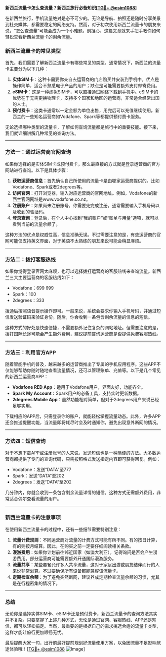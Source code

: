 **新西兰流量卡怎么查流量？新西兰旅行必备知识[[TG💪+ @esim1088](https://t.me/s/esim1088)]**

在新西兰旅行，手机流量绝对是必不可少的。无论是导航、拍照还是随时分享美景到社交媒体，都需要稳定的网络支持。然而，对于初次使用新西兰流量卡的朋友来说，“怎么查流量”可能会成为一个小难题。别担心，这篇文章就来手把手教你如何轻松查看新西兰流量卡的剩余流量。

### **新西兰流量卡的常见类型**
首先，我们需要了解新西兰流量卡有哪些常见的类型。通常情况下，新西兰的流量卡主要分为以下几种：

1. **实体SIM卡**：这种卡需要你亲自去运营商的门店购买并安装到手机中。优点是操作简单，适合不熟悉电子产品的用户；缺点是可能需要额外支付邮寄费用。
2. **eSIM卡**：这是一种虚拟SIM卡，可以直接通过网络下载到手机中。eSIM卡的优势在于无需更换物理卡，支持多个国家和地区的运营商，非常适合经常出国的人士。
3. **预付费卡**：这类卡通常以一定金额为单位出售，用完后可以充值继续使用。新西兰的一些知名运营商如Vodafone、Spark等都提供预付费卡服务。

无论选择哪种类型的流量卡，了解如何查询流量都是旅行中的重要技能。接下来，我们就详细讲解几种常见的查询方法。

---

### **方法一：通过运营商官网查询**
如果你选择的是实体SIM卡或预付费卡，那么最直接的方式就是登录运营商的官方网站进行查询。以下是具体步骤：

1. **获取运营商信息**：首先确认自己所使用的流量卡是由哪家运营商提供的。比如Vodafone、Spark或者2degrees等。
2. **访问官网**：打开浏览器，输入对应运营商的官网地址。例如，Vodafone的新西兰官网网址是www.vodafone.co.nz。
3. **注册账户**：如果尚未注册账号，你需要先完成注册。通常需要输入手机号码以及收到的验证码。
4. **登录查询**：登录后，在个人中心找到“我的账户”或“账单与用量”选项，就可以看到当前的流量余额了。

这种方法的优点是权威性高，信息准确无误。不过需要注意的是，有些运营商的官网可能仅支持英文界面，对于英语不太熟练的朋友来说可能会稍显麻烦。

---

### **方法二：拨打客服热线**
如果你觉得登录官网太麻烦，也可以选择拨打运营商的客服热线来查询流量。新西兰三大主要运营商的客服热线如下：

- Vodafone：699 699
- Spark：100
- 2degrees：333

拨通后按照语音提示操作即可。一般来说，系统会要求你输入手机号码，并通过短信发送验证码来验证身份。随后，你会收到一条包含剩余流量的信息的短信。

这种方式的好处是快速便捷，不需要额外记住复杂的网站地址。但需要注意的是，拨打国际长途可能会产生额外费用，建议提前咨询运营商是否提供免费客服热线。

---

### **方法三：利用官方APP**
随着智能手机的普及，越来越多的运营商推出了专属的手机应用程序。这些APP不仅能够帮助你随时随地查看流量情况，还可以管理账单、充值等。以下是几个常见的新西兰运营商APP：

- **Vodafone RED App**：适用于Vodafone用户，界面友好，功能齐全。
- **Spark My Account**：Spark用户的必备工具，支持实时更新数据。
- **2degrees Mobile App**：虽然功能相对简单，但对于2degrees用户来说已经足够实用。

下载相应的APP后，只需登录你的账户，就能轻松掌握流量动态。此外，许多APP还会推送提醒功能，当流量即将耗尽时会及时通知你，避免出现意外断网的情况。

---

### **方法四：短信查询**
对于不想下载APP或注册账号的人来说，发送短信也是一种简便的方法。大多数运营商都提供了专门的查询代码，只需按照格式发送指定内容即可获得回复。例如：

- Vodafone：发送“DATA”至777
- Spark：发送“DATA”至202
- 2degrees：发送“DATA”至202

几分钟内，你就会收到一条包含剩余流量详情的短信。这种方式无需额外费用，非常适合偶尔查看流量的用户。

---

### **新西兰流量卡的注意事项**
在使用新西兰流量卡的过程中，还有一些细节需要特别注意：

1. **流量计费规则**：不同运营商对流量的计费方式可能有所不同。有的按日计算，有的则按月结算。因此，在购买之前一定要仔细阅读相关条款。
2. **漫游费用**：如果你计划前往邻近国家（如澳大利亚），记得询问是否会产生漫游费用。部分运营商可能需要额外开通国际漫游服务。
3. **流量共享**：某些套餐允许多人共享流量，这对于家庭出游或朋友结伴而行的人来说非常划算。不过要确保所有设备都能兼容该流量卡。
4. **定期检查余额**：为了避免突然断网，建议养成定期检查流量余额的习惯，尤其是在行程密集的情况下。

---

### **总结**
无论你是选择实体SIM卡、eSIM卡还是预付费卡，新西兰流量卡的查询方法其实并不复杂。只要掌握了上述几种方式，无论是通过官网、客服热线、APP还是短信，都可以轻松搞定。当然，最重要的是根据自己的需求挑选合适的流量卡类型，这样才能让旅行更加顺畅无忧。

最后提醒大家一句，出行前最好提前规划好流量使用方案，以免因流量不足影响旅途体验哦！[[TG💪+ @esim1088](https://t.me/s/esim1088) ![Image](https://i.postimg.cc/4NQfJmqS/Snipaste-2025-05-13-00-14-12.png)]